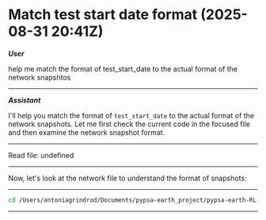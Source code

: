 <!-- Generated by SpecStory -->

# Match test start date format (2025-08-31 20:41Z)

_**User**_

help me match the format of test_start_date to the actual format of the network snapshtos

---

_**Assistant**_

I'll help you match the format of `test_start_date` to the actual format of the network snapshots. Let me first check the current code in the focused file and then examine the network snapshot format.

---

Read file: undefined

---

Now, let's look at the network file to understand the format of snapshots:

---

```bash
cd /Users/antoniagrindrod/Documents/pypsa-earth_project/pypsa-earth-RL && python -c "import pypsa; n = pypsa.Network('networks/elec_s_5_ec_lc1.0_3h.nc'); print('Snapshot format:', type(n.snapshots), '\nFirst 5 snapshots:', n.snapshots[:5], '\nSnapshot dtype:', n.snapshots.dtype)"
```

---

